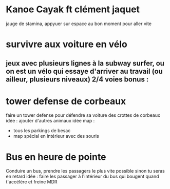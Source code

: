 # Kanoe Cayak ft clément jaquet
jauge de stamina, appyuer sur espace au bon moment pour aller vite

# survivre aux voiture en vélo
jeux avec plusieurs lignes à la subway surfer, ou on est un vélo qui essaye d'arriver au travail (ou ailleur, plusieurs niveaux)
2/4 voies
bonus : 
- 

# tower defense de corbeaux
faire un tower defense pour défendre sa voiture des crottes de corbeaux
idée : ajouter d'autres animaux 
idée map : 
- tous les parkings de besac
- map spécial en intérieur avec des souris

# Bus en heure de pointe
Conduire un bus, prendre les passagers le plus vite possible sinon tu seras en retard
idée : faire les passager à l'intérieur du bus qui bougent quand t'accélère et freine MDR
